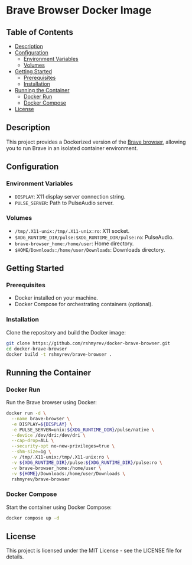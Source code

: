 # Brave Browser Docker Image

## Table of Contents

- [Description](#description)
- [Configuration](#configuration)
    - [Environment Variables](#environment-variables)
    - [Volumes](#volumes)
- [Getting Started](#getting-started)
    - [Prerequisites](#prerequisites)
    - [Installation](#installation)
- [Running the Container](#running-the-container)
    - [Docker Run](#docker-run)
    - [Docker Compose](#docker-compose)
- [License](#license)

## Description

This project provides a Dockerized version of the [Brave browser](https://brave.com/), allowing you to run Brave in an isolated container environment.

## Configuration

### Environment Variables

- `DISPLAY`: X11 display server connection string.
- `PULSE_SERVER`: Path to PulseAudio server.

### Volumes

- `/tmp/.X11-unix:/tmp/.X11-unix:ro`: X11 socket.
- `$XDG_RUNTIME_DIR/pulse:$XDG_RUNTIME_DIR/pulse:ro`: PulseAudio.
- `brave-browser_home:/home/user`: Home directory.
- `$HOME/Downloads:/home/user/Downloads`: Downloads directory.

## Getting Started

### Prerequisites

- Docker installed on your machine.
- Docker Compose for orchestrating containers (optional).

### Installation

Clone the repository and build the Docker image:

```bash
git clone https://github.com/rshmyrev/docker-brave-browser.git
cd docker-brave-browser
docker build -t rshmyrev/brave-browser .
```

## Running the Container

### Docker Run

Run the Brave browser using Docker:

```bash
docker run -d \
  --name brave-browser \
  -e DISPLAY=${DISPLAY} \
  -e PULSE_SERVER=unix:${XDG_RUNTIME_DIR}/pulse/native \
  --device /dev/dri:/dev/dri \
  --cap-drop=ALL \
  --security-opt no-new-privileges=true \
  --shm-size=1g \
  -v /tmp/.X11-unix:/tmp/.X11-unix:ro \
  -v ${XDG_RUNTIME_DIR}/pulse:${XDG_RUNTIME_DIR}/pulse:ro \
  -v brave-browser_home:/home/user \
  -v ${HOME}/Downloads:/home/user/Downloads \
  rshmyrev/brave-browser
```

### Docker Compose

Start the container using Docker Compose:

```bash
docker compose up -d
```

## License

This project is licensed under the MIT License - see the LICENSE file for details.
